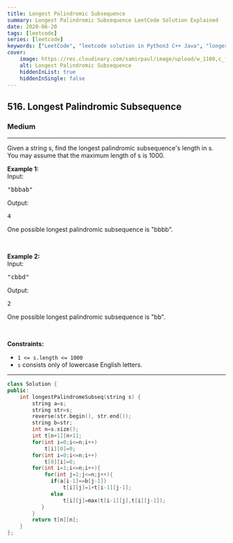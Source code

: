 ```yaml
---
title: Longest Palindromic Subsequence
summary: Longest Palindromic Subsequence LeetCode Solution Explained
date: 2020-06-20
tags: [leetcode]
series: [leetcode]
keywords: ["LeetCode", "leetcode solution in Python3 C++ Java", "longest-palindromic-subsequence LeetCode Solution Explained"]
cover:
    image: https://res.cloudinary.com/samirpaul/image/upload/w_1100,c_fit,co_rgb:FFFFFF,l_text:Arial_75_bold:Longest Palindromic Subsequence - Solution Explained/problem-solving.webp
    alt: Longest Palindromic Subsequence
    hiddenInList: true
    hiddenInSingle: false
---
```



<h2>516. Longest Palindromic Subsequence</h2><h3>Medium</h3><hr><div><p>Given a string s, find the longest palindromic subsequence's length in s. You may assume that the maximum length of s is 1000.</p>

<p><b>Example 1:</b><br>
Input:</p>

<pre>"bbbab"
</pre>
Output:

<pre>4
</pre>
One possible longest palindromic subsequence is "bbbb".

<p>&nbsp;</p>

<p><b>Example 2:</b><br>
Input:</p>

<pre>"cbbd"
</pre>
Output:

<pre>2
</pre>
One possible longest palindromic subsequence is "bb".
<p>&nbsp;</p>
<p><strong>Constraints:</strong></p>

<ul>
	<li><code>1 &lt;= s.length &lt;= 1000</code></li>
	<li><code>s</code> consists only of lowercase English letters.</li>
</ul>
</div>

---




```cpp
class Solution {
public:
    int longestPalindromeSubseq(string s) {
        string a=s;
        string str=s;
        reverse(str.begin(), str.end());
        string b=str;
        int n=s.size();
        int t[n+1][n+1];
        for(int i=0;i<=n;i++)
            t[i][0]=0;
        for(int i=0;i<=n;i++)
            t[0][i]=0;
        for(int i=1;i<=n;i++){
            for(int j=1;j<=n;j++){
              if(a[i-1]==b[j-1])
                  t[i][j]=1+t[i-1][j-1];
              else
                  t[i][j]=max(t[i-1][j],t[i][j-1]);
           }
        }
        return t[n][n];
    }
};
```
